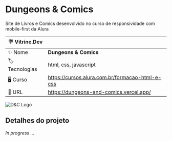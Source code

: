 # Dungeons & Comics

Site de Livros e Comics desenvolvido no curso de responsividade com mobile-first da Alura

| :placard: Vitrine.Dev |     |
| -------------  | --- |
| :sparkles: Nome        | **Dungeons & Comics**
| :label: Tecnologias | html, css, javascript
|  🖥  Curso     | https://cursos.alura.com.br/formacao-html-e-css
| :rocket: URL         | https://dungeons-and-comics.vercel.app/

![D&C Logo](https://user-images.githubusercontent.com/101435037/204337677-d3f6cba8-9765-420f-aef0-a38b88de05f4.png#vitrinedev)

## Detalhes do projeto

*In progress ...*
